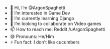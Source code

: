 - 👋 Hi, I’m @ArgonSpaghetti
- 👀 I’m interested in Game Dev
- 🌱 I’m currently learning Django
- 💞️ I’m looking to collaborate on Video games
- 📫 How to reach me: Reddit /uArgonSpaghetti
- 😄 Pronouns: He/Him
- ⚡ Fun fact: I don't like cucumbers

<!---
ArgonSpaghetti/ArgonSpaghetti is a ✨ special ✨ repository because its `README.md` (this file) appears on your GitHub profile.
You can click the Preview link to take a look at your changes.
--->
